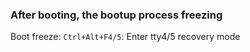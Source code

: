 ### After booting, the bootup process freezing

Boot freeze: `Ctrl+Alt+F4/5`: Enter tty4/5 recovery mode

